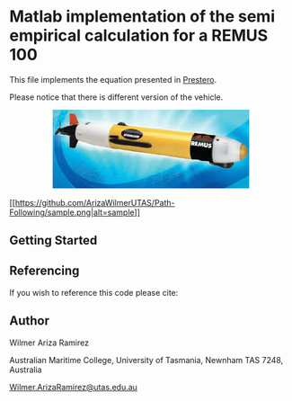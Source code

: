 # Matlab implementation of the semi empirical calculation for a REMUS 100



This file implements the equation presented in [Prestero](https://core.ac.uk/download/pdf/4429735.pdf).

Please notice that there is different version of the vehicle.

<p align="center">
  <img src="7674-REMUS100.gif" width="350" title="hover text">
 </p>

[[https://github.com/ArizaWilmerUTAS/Path-Following/sample.png|alt=sample]]

## Getting Started





## Referencing

If you wish to reference this code please cite:



## Author


Wilmer Ariza Ramirez

Australian Maritime College, 
University of Tasmania, Newnham TAS 7248, Australia

Wilmer.ArizaRamirez@utas.edu.au 
